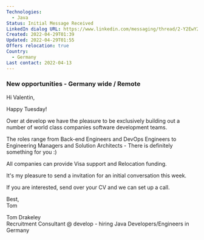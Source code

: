 ```yaml
---
Technologies:
  - Java
Status: Initial Message Received
LinkedIn dialog URL: https://www.linkedin.com/messaging/thread/2-Y2EwY2E5NDMtMmQ2Mi00NTRjLWJjZWItYmE2ODRkMGMwOTYxXzAxMw==/
Created: 2022-04-29T01:39
Updated: 2022-04-29T01:55
Offers relocation: true
Country:
  - Germany
Last contact: 2022-04-13
---
```

### New opportunities - Germany wide / Remote

Hi Valentin,  
  
Happy Tuesday!  
  
Over at develop we have the pleasure to be exclusively building out a number of world class companies software development teams.  
  
The roles range from Back-end Engineers and DevOps Engineers to Engineering Managers and Solution Architects - There is definitely something for you :)  
  
All companies can provide Visa support and Relocation funding.  
  
It's my pleasure to send a invitation for an initial conversation this week.  
  
If you are interested, send over your CV and we can set up a call.  
  
Best,  
Tom  
  
Tom Drakeley  
Recruitment Consultant @ develop - hiring Java Developers/Engineers in Germany